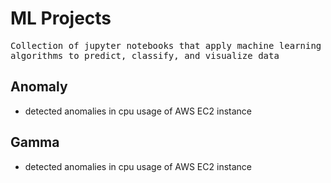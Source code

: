 # ML Projects

<samp>Collection of jupyter notebooks that apply machine learning algorithms to predict, classify, and visualize data</samp>

## Anomaly
- detected anomalies in cpu usage of AWS EC2 instance

## Gamma
- detected anomalies in cpu usage of AWS EC2 instance
